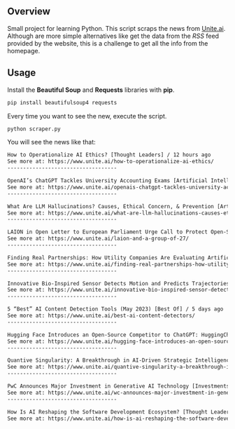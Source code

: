 ## Overview

Small project for learning Python. This script scraps the news from [Unite.ai](https://www.unite.ai/). Although are more simple alternatives like get the data from the _RSS_ feed provided by the website, this is a challenge to get all the info from the homepage.

## Usage

Install the **Beautiful Soup** and **Requests** libraries with **pip**.

```bash
pip install beautifulsoup4 requests
```

Every time you want to see the new, execute the script.

```bash
python scraper.py
```

You will see the news like that:

```txt
How to Operationalize AI Ethics? [Thought Leaders] / 12 hours ago
See more at: https://www.unite.ai/how-to-operationalize-ai-ethics/
-----------------------------------

OpenAI’s ChatGPT Tackles University Accounting Exams [Artificial Intelligence] / 18 hours ago
See more at: https://www.unite.ai/openais-chatgpt-tackles-university-accounting-exams/
-----------------------------------

What Are LLM Hallucinations? Causes, Ethical Concern, & Prevention [Artificial Intelligence] / 3 days ago
See more at: https://www.unite.ai/what-are-llm-hallucinations-causes-ethical-concern-prevention/
-----------------------------------

LAION in Open Letter to European Parliament Urge Call to Protect Open-Source AI in Europe [Regulation] / 3 days ago
See more at: https://www.unite.ai/laion-and-a-group-of-27/
-----------------------------------

Finding Real Partnerships: How Utility Companies Are Evaluating Artificial Intelligence Vendors [Thought Leaders] / 4 days ago
See more at: https://www.unite.ai/finding-real-partnerships-how-utility-companies-are-evaluating-artificial-intelligence-vendors/
-----------------------------------

Innovative Bio-Inspired Sensor Detects Motion and Predicts Trajectories for Various Applications [Artificial Intelligence] / 4 days ago
See more at: https://www.unite.ai/innovative-bio-inspired-sensor-detects-motion-and-predicts-trajectories-for-various-applications/
-----------------------------------

5 “Best” AI Content Detection Tools (May 2023) [Best Of] / 5 days ago
See more at: https://www.unite.ai/best-ai-content-detectors/
-----------------------------------

Hugging Face Introduces an Open-Source Competitor to ChatGPT: HuggingChat [Artificial Intelligence] / 5 days ago
See more at: https://www.unite.ai/hugging-face-introduces-an-open-source-competitor-to-chatgpt-huggingchat/
-----------------------------------

Quantive Singularity: A Breakthrough in AI-Driven Strategic Intelligence [Artificial Intelligence] / 5 days ago
See more at: https://www.unite.ai/quantive-singularity-a-breakthrough-in-ai-driven-strategic-intelligence/
-----------------------------------

PwC Announces Major Investment in Generative AI Technology [Investments] / 5 days ago
See more at: https://www.unite.ai/wc-announces-major-investment-in-generative-ai-technology/
-----------------------------------

How Is AI Reshaping the Software Development Ecosystem? [Thought Leaders] / 6 days ago
See more at: https://www.unite.ai/how-is-ai-reshaping-the-software-development-ecosystem/
```
